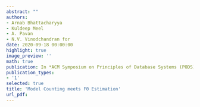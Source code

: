 ```yaml
---
abstract: ""
authors:
- Arnab Bhattacharyya
- Kuldeep Meel
- A. Pavan
- N.V. Vinodchandran for
date: 2020-09-18 00:00:00
highlight: true
image_preview: ''
math: true
publication: In *ACM Symposium on Principles of Database Systems (PODS)*
publication_types:
- '1'
selected: true
title: 'Model Counting meets F0 Estimation'
url_pdf:
---
```


